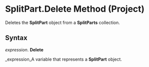 
# SplitPart.Delete Method (Project)

Deletes the  **SplitPart** object from a **SplitParts** collection.


## Syntax

 _expression_. **Delete**

 _expression_A variable that represents a  **SplitPart** object.

